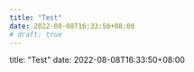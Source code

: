 ```yaml
---
title: "Test"
date: 2022-08-08T16:33:50+08:00
# draft: true
---
```


title: "Test"
date: 2022-08-08T16:33:50+08:00